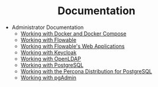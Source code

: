 <h1 align="center">Documentation</h1>

* Administrator Documentation
  * [Working with Docker and Docker Compose](./administrator/docker/README.md)
  * [Working with Flowable](./administrator/flowable/README.md)
  * [Working with Flowable's Web Applications](./administrator/flowable-ui/README.md)
  * [Working with Keycloak](./administrator/keycloak/README.md)
  * [Working with OpenLDAP](./administrator/openldap/README.md)
  * [Working with PostgreSQL](./administrator/postgres/README.md)
  * [Working with the Percona Distribution for PostgreSQL](./administrator/percona-distribution-for-postgresql/README.md)
  * [Working with pgAdmin](./administrator/pgadmin/README.md)
